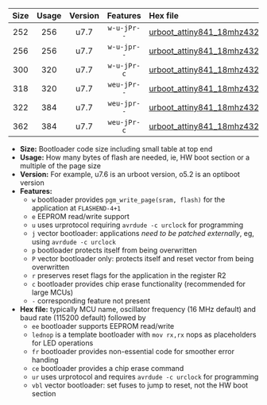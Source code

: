 |Size|Usage|Version|Features|Hex file|
|:-:|:-:|:-:|:-:|:--|
|252|256|u7.7|`w-u-jPr--`|[urboot_attiny841_18mhz432_38400bps_lednop_ur_vbl.hex](https://raw.githubusercontent.com/stefanrueger/urboot.hex/main/mcus/attiny841/fcpu_18mhz432/38400_bps/urboot_attiny841_18mhz432_38400bps_lednop_ur_vbl.hex)|
|256|256|u7.7|`w-u-jpr--`|[urboot_attiny841_18mhz432_38400bps_lednop_fr_ur_vbl.hex](https://raw.githubusercontent.com/stefanrueger/urboot.hex/main/mcus/attiny841/fcpu_18mhz432/38400_bps/urboot_attiny841_18mhz432_38400bps_lednop_fr_ur_vbl.hex)|
|300|320|u7.7|`w-u-jPr-c`|[urboot_attiny841_18mhz432_38400bps_lednop_fr_ce_ur_vbl.hex](https://raw.githubusercontent.com/stefanrueger/urboot.hex/main/mcus/attiny841/fcpu_18mhz432/38400_bps/urboot_attiny841_18mhz432_38400bps_lednop_fr_ce_ur_vbl.hex)|
|318|320|u7.7|`weu-jPr--`|[urboot_attiny841_18mhz432_38400bps_ee_lednop_ur_vbl.hex](https://raw.githubusercontent.com/stefanrueger/urboot.hex/main/mcus/attiny841/fcpu_18mhz432/38400_bps/urboot_attiny841_18mhz432_38400bps_ee_lednop_ur_vbl.hex)|
|322|384|u7.7|`weu-jpr--`|[urboot_attiny841_18mhz432_38400bps_ee_lednop_fr_ur_vbl.hex](https://raw.githubusercontent.com/stefanrueger/urboot.hex/main/mcus/attiny841/fcpu_18mhz432/38400_bps/urboot_attiny841_18mhz432_38400bps_ee_lednop_fr_ur_vbl.hex)|
|362|384|u7.7|`weu-jPr-c`|[urboot_attiny841_18mhz432_38400bps_ee_lednop_fr_ce_ur_vbl.hex](https://raw.githubusercontent.com/stefanrueger/urboot.hex/main/mcus/attiny841/fcpu_18mhz432/38400_bps/urboot_attiny841_18mhz432_38400bps_ee_lednop_fr_ce_ur_vbl.hex)|

- **Size:** Bootloader code size including small table at top end
- **Usage:** How many bytes of flash are needed, ie, HW boot section or a multiple of the page size
- **Version:** For example, u7.6 is an urboot version, o5.2 is an optiboot version
- **Features:**
  + `w` bootloader provides `pgm_write_page(sram, flash)` for the application at `FLASHEND-4+1`
  + `e` EEPROM read/write support
  + `u` uses urprotocol requiring `avrdude -c urclock` for programming
  + `j` vector bootloader: applications *need to be patched externally*, eg, using `avrdude -c urclock`
  + `p` bootloader protects itself from being overwritten
  + `P` vector bootloader only: protects itself and reset vector from being overwritten
  + `r` preserves reset flags for the application in the register R2
  + `c` bootloader provides chip erase functionality (recommended for large MCUs)
  + `-` corresponding feature not present
- **Hex file:** typically MCU name, oscillator frequency (16 MHz default) and baud rate (115200 default) followed by
  + `ee` bootloader supports EEPROM read/write
  + `lednop` is a template bootloader with `mov rx,rx` nops as placeholders for LED operations
  + `fr` bootloader provides non-essential code for smoother error handing
  + `ce` bootloader provides a chip erase command
  + `ur` uses urprotocol and requires `avrdude -c urclock` for programming
  + `vbl` vector bootloader: set fuses to jump to reset, not the HW boot section
